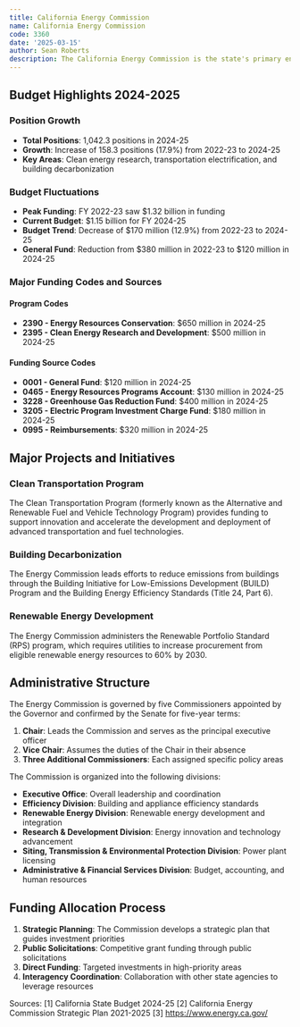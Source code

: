 ```yaml
---
title: California Energy Commission
name: California Energy Commission
code: 3360
date: '2025-03-15'
author: Sean Roberts
description: The California Energy Commission is the state's primary energy policy and planning agency, committed to reducing energy costs and environmental impacts of energy use while ensuring a safe, resilient, and reliable supply of energy.
---
```


## Budget Highlights 2024-2025

### Position Growth
- **Total Positions**: 1,042.3 positions in 2024-25
- **Growth**: Increase of 158.3 positions (17.9%) from 2022-23 to 2024-25
- **Key Areas**: Clean energy research, transportation electrification, and building decarbonization

### Budget Fluctuations
- **Peak Funding**: FY 2022-23 saw $1.32 billion in funding
- **Current Budget**: $1.15 billion for FY 2024-25
- **Budget Trend**: Decrease of $170 million (12.9%) from 2022-23 to 2024-25
- **General Fund**: Reduction from $380 million in 2022-23 to $120 million in 2024-25

### Major Funding Codes and Sources

#### Program Codes
- **2390 - Energy Resources Conservation**: $650 million in 2024-25
- **2395 - Clean Energy Research and Development**: $500 million in 2024-25

#### Funding Source Codes
- **0001 - General Fund**: $120 million in 2024-25
- **0465 - Energy Resources Programs Account**: $130 million in 2024-25
- **3228 - Greenhouse Gas Reduction Fund**: $400 million in 2024-25
- **3205 - Electric Program Investment Charge Fund**: $180 million in 2024-25
- **0995 - Reimbursements**: $320 million in 2024-25

## Major Projects and Initiatives

### Clean Transportation Program

The Clean Transportation Program (formerly known as the Alternative and Renewable Fuel and Vehicle Technology Program) provides funding to support innovation and accelerate the development and deployment of advanced transportation and fuel technologies.

### Building Decarbonization

The Energy Commission leads efforts to reduce emissions from buildings through the Building Initiative for Low-Emissions Development (BUILD) Program and the Building Energy Efficiency Standards (Title 24, Part 6).

### Renewable Energy Development

The Energy Commission administers the Renewable Portfolio Standard (RPS) program, which requires utilities to increase procurement from eligible renewable energy resources to 60% by 2030.

## Administrative Structure

The Energy Commission is governed by five Commissioners appointed by the Governor and confirmed by the Senate for five-year terms:

1. **Chair**: Leads the Commission and serves as the principal executive officer
2. **Vice Chair**: Assumes the duties of the Chair in their absence
3. **Three Additional Commissioners**: Each assigned specific policy areas

The Commission is organized into the following divisions:
- **Executive Office**: Overall leadership and coordination
- **Efficiency Division**: Building and appliance efficiency standards
- **Renewable Energy Division**: Renewable energy development and integration
- **Research & Development Division**: Energy innovation and technology advancement
- **Siting, Transmission & Environmental Protection Division**: Power plant licensing
- **Administrative & Financial Services Division**: Budget, accounting, and human resources

## Funding Allocation Process

1. **Strategic Planning**: The Commission develops a strategic plan that guides investment priorities
2. **Public Solicitations**: Competitive grant funding through public solicitations
3. **Direct Funding**: Targeted investments in high-priority areas
4. **Interagency Coordination**: Collaboration with other state agencies to leverage resources

Sources:
[1] California State Budget 2024-25
[2] California Energy Commission Strategic Plan 2021-2025
[3] https://www.energy.ca.gov/ 
